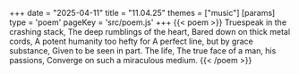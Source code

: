 +++
date = "2025-04-11"
title = "11.04.25"
themes = ["music"]
[params]
  type = 'poem'
  pageKey = 'src/poem.js'
+++
{{< poem >}}
Truespeak in the crashing stack,
The deep rumblings of the heart,
Bared down on thick metal cords,
A potent humanity too hefty for
A perfect line, but by grace substance,
Given to be seen in part. The life,
The true face of a man, his passions,
Converge on such a miraculous medium.
{{< /poem >}}